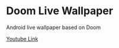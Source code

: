 # Doom Live Wallpaper
Android live wallpaper based on Doom

[Youtube Link](https://www.youtube.com/watch?v=XWYs5DDLTbs)
